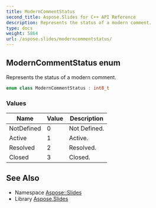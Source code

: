 ```yaml
---
title: ModernCommentStatus
second_title: Aspose.Slides for C++ API Reference
description: Represents the status of a modern comment.
type: docs
weight: 5864
url: /aspose.slides/moderncommentstatus/
---
```

## ModernCommentStatus enum


Represents the status of a modern comment.

```cpp
enum class ModernCommentStatus : int8_t
```

### Values

| Name | Value | Description |
| --- | --- | --- |
| NotDefined | 0 | Not Defined. |
| Active | 1 | Active. |
| Resolved | 2 | Resolved. |
| Closed | 3 | Closed. |

## See Also

* Namespace [Aspose::Slides](../)
* Library [Aspose.Slides](../../)